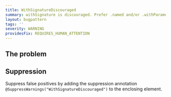 ```yaml
---
title: WithSignatureDiscouraged
summary: withSignature is discouraged. Prefer .named and/or .withParameters where possible.
layout: bugpattern
tags: ''
severity: WARNING
providesFix: REQUIRES_HUMAN_ATTENTION
---
```


<!--
*** AUTO-GENERATED, DO NOT MODIFY ***
To make changes, edit the @BugPattern annotation or the explanation in docs/bugpattern.
-->

## The problem


## Suppression
Suppress false positives by adding the suppression annotation `@SuppressWarnings("WithSignatureDiscouraged")` to the enclosing element.
